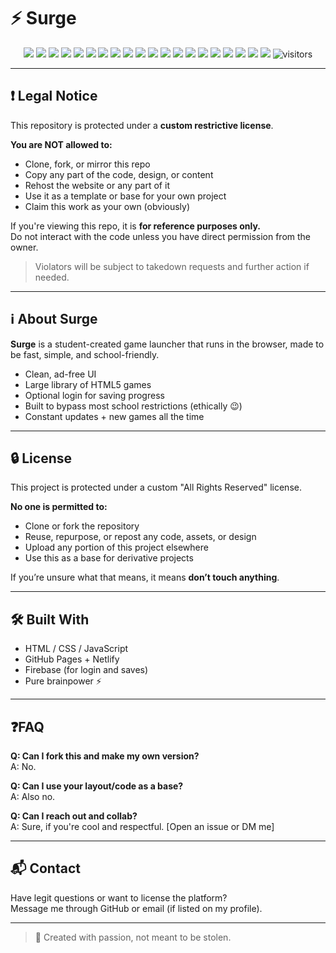 # ⚡ Surge

<p align="center">
  <!-- Standard Badges -->
  <a href="https://surgeofficial.github.io"><img src="https://img.shields.io/badge/site-live-brightgreen?style=for-the-badge" /></a>
  <img src="https://img.shields.io/badge/license-All%20Rights%20Reserved-red?style=for-the-badge" />
  <img src="https://img.shields.io/badge/open%20source-no-black?style=for-the-badge" />
  <img src="https://img.shields.io/badge/forking-not%20allowed-orange?style=for-the-badge" />
  <img src="https://img.shields.io/badge/made%20by-students-blue?style=for-the-badge" />
  <img src="https://img.shields.io/badge/hosted%20on-GitHub%20Pages-ff69b4?style=for-the-badge" />
  <img src="https://img.shields.io/badge/status-active-success?style=for-the-badge" />
  <img src="https://img.shields.io/github/last-commit/surgeofficial/surgeofficial.github.io?style=for-the-badge" />
  <img src="https://img.shields.io/github/languages/top/surgeofficial/surgeofficial.github.io?style=for-the-badge" />
  <img src="https://img.shields.io/github/repo-size/surgeofficial/surgeofficial.github.io?style=for-the-badge" />
  <img src="https://img.shields.io/github/stars/surgeofficial/surgeofficial.github.io?style=for-the-badge" />
  <!-- Custom Vibe Badges -->
  <img src="https://img.shields.io/badge/🔒-PRIVATE-red?style=for-the-badge" />
  <img src="https://img.shields.io/badge/⚡-GAMES-yellow?style=for-the-badge" />
  <img src="https://img.shields.io/badge/🎮-UNBLOCKED-green?style=for-the-badge" />
  <img src="https://img.shields.io/badge/🧠-STUDENT--BUILT-blue?style=for-the-badge" />
  <img src="https://img.shields.io/badge/🚀-FAST%20LOAD%20TIMES-brightgreen?style=for-the-badge" />
  <img src="https://img.shields.io/badge/🎯-GAME%20LAUNCHER-purple?style=for-the-badge" />
  <img src="https://img.shields.io/badge/🤖-BROWSER--BASED-lightgrey?style=for-the-badge" />
  <img src="https://img.shields.io/badge/👾-HTML5%20GAMES-orange?style=for-the-badge" />
  <img src="https://img.shields.io/badge/📵-NO%20CLONES%20ALLOWED-black?style=for-the-badge" />
  <!-- View Counter -->
  <img src="https://visitor-badge.glitch.me/badge?page_id=surgeofficial.surgeofficial.github.io&style=for-the-badge&color=blue" alt="visitors" />
</p>

---

## ❗ Legal Notice

This repository is protected under a **custom restrictive license**.

**You are NOT allowed to:**

- Clone, fork, or mirror this repo  
- Copy any part of the code, design, or content  
- Rehost the website or any part of it  
- Use it as a template or base for your own project  
- Claim this work as your own (obviously)

If you're viewing this repo, it is **for reference purposes only.**  
Do not interact with the code unless you have direct permission from the owner.

> Violators will be subject to takedown requests and further action if needed.

---

## ℹ️ About Surge

**Surge** is a student-created game launcher that runs in the browser, made to be fast, simple, and school-friendly.

- Clean, ad-free UI  
- Large library of HTML5 games  
- Optional login for saving progress  
- Built to bypass most school restrictions (ethically 😉)  
- Constant updates + new games all the time

---

## 🔒 License

This project is protected under a custom "All Rights Reserved" license.

**No one is permitted to:**

- Clone or fork the repository  
- Reuse, repurpose, or repost any code, assets, or design  
- Upload any portion of this project elsewhere  
- Use this as a base for derivative projects

If you’re unsure what that means, it means **don’t touch anything**.

---

## 🛠️ Built With

- HTML / CSS / JavaScript  
- GitHub Pages + Netlify  
- Firebase (for login and saves)  
- Pure brainpower ⚡

---

## ❓FAQ

**Q: Can I fork this and make my own version?**  
A: No.

**Q: Can I use your layout/code as a base?**  
A: Also no.

**Q: Can I reach out and collab?**  
A: Sure, if you're cool and respectful. [Open an issue or DM me]

---

## 📬 Contact

Have legit questions or want to license the platform?  
Message me through GitHub or email (if listed on my profile).

---

> 🧠 Created with passion, not meant to be stolen.
